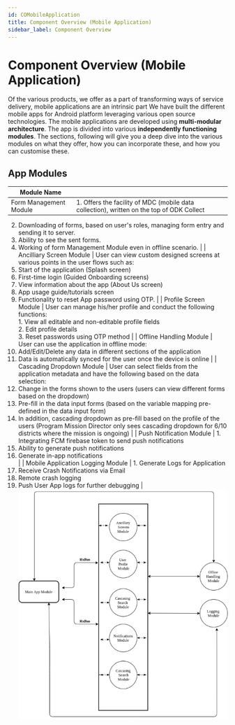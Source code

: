 ```yaml
---
id: COMobileApplication
title: Component Overview (Mobile Application)
sidebar_label: Component Overview
---
```


# Component Overview (Mobile Application)

Of the various products, we offer as a part of transforming ways of service delivery, mobile applications are an intrinsic part We have built the different mobile apps for Android platform leveraging various open source technologies. The mobile applications are developed using **multi-modular architecture**. The app is divided into various **independently functioning modules**. The sections, following will give you a deep dive into the various modules on what they offer, how you can incorporate these, and how you can customise these.

## App Modules

| Module Name                       |                                                                                                                                                                                                                                                                                                                                                                                                                                                                                                                    |
|-----------------------------------|--------------------------------------------------------------------------------------------------------------------------------------------------------------------------------------------------------------------------------------------------------------------------------------------------------------------------------------------------------------------------------------------------------------------------------------------------------------------------------------------------------------------|
| Form Management Module            | 1. Offers the facility of MDC (mobile data collection), written on the top of ODK Collect
2. Downloading of forms, based on user's roles, managing form entry and sending it to server.
3. Ability to see the sent forms.
4. Working of form Management Module even in offline scenario.                                                                                                                                                                                                                  |
| Ancilliary Screen Module          | User can view custom designed screens at various points in the user flows such as:
1. Start of the application (Splash screen)
2. First-time login (Guided Onboarding screens)
3. View information about the app (About Us screen)
4. App usage guide/tutorials screen
5. Functionality to reset App password using OTP.                                                                                                                                                                            |
| Profile Screen Module             | User can manage his/her profile and conduct the following functions:<br>1. View all editable and non-editable profile fields<br>2. Edit profile details<br>3. Reset passwords using OTP method                                                                                                                                                                                                                                                                                                                     |
| Offline Handling Module           | User can use the application in offline mode:
1. Add/Edit/Delete any data in different sections of the application
2. Data is automatically synced for the user once the device is online                                                                                                                                                                                                                                                                                                                    |
| Cascading Dropdown Module         | User can select fields from the application metadata and have the following based on the data selection:
1. Change in the forms shown to the users (users can view different forms based on the dropdown)
2. Pre-fill in the data input forms (based on the variable mapping pre-defined in the data input form)
3. In addition, cascading dropdown as pre-fill based on the profile of the users (Program Mission Director only sees cascading dropdown for 6/10 districts where the mission is ongoing) |
| Push Notification Module          | 1. Integrating FCM firebase token to send push notifications
2. Ability to generate push notifications
3. Generate in-app notifications    
|
| Mobile Application Logging Module | 1. Generate Logs for Application
2. Receive Crash Notifications via Email
3. Remote crash logging
4. Push User App logs for further debugging                                                                                    |
![alt-text](../img/android-arch.jpg)

